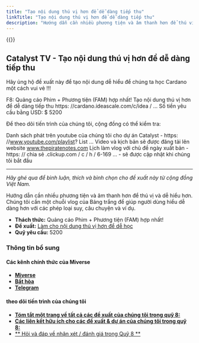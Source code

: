 ```yaml
---
title: "Tạo nội dung thú vị hơn để dễ dàng tiếp thu"
linkTitle: "Tạo nội dung thú vị hơn để dễ dàng tiếp thu"
description: "Hướng dẫn cần nhiều phương tiện và âm thanh hơn để thú vị và dễ hiểu hơn"
---
```


{{<youtube z9GE4ZxLqLI>}}

## Catalyst TV - Tạo nội dung thú vị hơn để dễ dàng tiếp thu

Hãy ủng hộ đề xuất này để tạo nội dung dễ hiểu để chúng ta học Cardano một cách vui vẻ !!!

F8: Quảng cáo Phim + Phương tiện (FAM) hợp nhất! Tạo nội dung thú vị hơn để dễ dàng tiếp thu https: //cardano.ideascale.com/c/idea / ... Số tiền yêu cầu bằng USD: $ 5200

Để theo dõi tiến trình của chúng tôi, cộng đồng có thể kiểm tra:

Danh sách phát trên youtube của chúng tôi cho dự án Catalyst - https: //www.youtube.com/playlist? List ... Video và kịch bản sẽ được đăng tải lên website www.thepiratenotes.com Lịch làm vlog với chủ đề ngày xuất bản - https: // chia sẻ .clickup.com / c / h / 6-169 ... - sẽ được cập nhật khi chúng tôi bắt đầu

---

*Hãy ghé qua để bình luận, thích và bình chọn cho đề xuất này từ cộng đồng Việt Nam.*

Hướng dẫn cần nhiều phương tiện và âm thanh hơn để thú vị và dễ hiểu hơn. Chúng tôi cần một chuỗi vlog của Bảng trắng để giúp người dùng hiểu dễ dàng hơn với các phép loại suy, câu chuyện và ví dụ.

- **Thách thức:** Quảng cáo Phim + Phương tiện (FAM) hợp nhất!
- **Đề xuất:** [Làm cho nội dung thú vị hơn để dễ học](https://cardano.ideascale.com/c/idea/397512)
- **Quỹ yêu cầu:** 5200

### Thông tin bổ sung

#### Các kênh chính thức của Miverse

- [**Miverse**](www.Miverse.io)
- [**Bất hòa**](https://discord.com/invite/hyast8Hc)
- [**Telegram**](https://t.me/miversegame)

#### theo dõi tiến trình của chúng tôi

- [**Tóm tắt một trang về tất cả các đề xuất của chúng tôi trong quỹ 8:**](https://miverse.io/one-page-proposal-catalyst-fund-8/?utm_source=miverse&utm_medium=landing+page,promotion&utm_campaign=catalyst_voting_f8,+catalyst_voting)
- [**Các liên kết hữu ích cho các đề xuất &amp; dự án của chúng tôi trong quỹ 8:**](https://doc.clickup.com/7505985/p/h/75221-5305/fe4213bf28016ca?utm_source=clickup&utm_medium=promotion,list&utm_campaign=catalyst_voting_f8,%20catalyst_voting)
- [** Hỏi và đáp về nhận xét / đánh giá trong Quỹ 8 **](https://www.youtube.com/playlist?list=PLrBrG2u7wJAS9hwq-MWkJ31kxTyw5VpKw)
